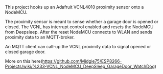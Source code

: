 This project hooks up an Adafruit VCNL4010 proximity sensor onto a NodeMCU.

The proximity sensor is meant to sense whether a garage door is opened or closed. The VCNL has interrupt control enabled and resets the NodeMCU from Deepsleep. After the reset NodeMCU connects to WLAN and sends proximity data to an MQTT-broker.

An MQTT client can call-up the VCNL proximity data to signal opened or closed garage door.

More on this here(https://github.com/Midgie75/ESP8266-Projects/wiki/%233-VCNL_NodeMCU_DeepSleep_GarageDoor_WatchDog)
